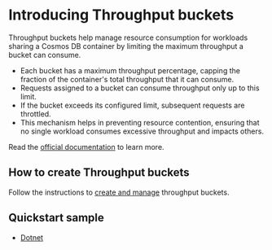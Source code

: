 # Introducing Throughput buckets

Throughput buckets help manage resource consumption for workloads sharing a Cosmos DB container by limiting the maximum throughput a bucket can consume.

- Each bucket has a maximum throughput percentage, capping the fraction of the container's total throughput that it can consume.
- Requests assigned to a bucket can consume throughput only up to this limit.
- If the bucket exceeds its configured limit, subsequent requests are throttled.
- This mechanism helps in preventing resource contention, ensuring that no single workload consumes excessive throughput and impacts others.

Read the [official documentation](https://learn.microsoft.com/azure/cosmos-db/nosql/throughput-buckets) to learn more.

## How to create Throughput buckets

Follow the instructions to [create and manage](https://learn.microsoft.com/azure/cosmos-db/nosql/throughput-buckets?tabs=dotnet#configuring-throughput-buckets) throughput buckets.

## Quickstart sample

- [Dotnet](samples/dotnet/README.md)

